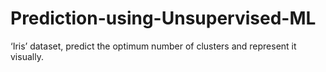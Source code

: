 # Prediction-using-Unsupervised-ML
‘Iris’ dataset, predict the optimum number of clusters and represent it visually.

